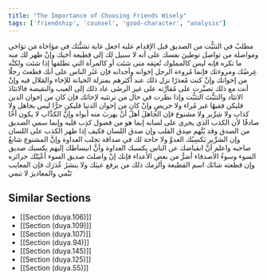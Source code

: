 ```yaml
---
title: "The Importance of Choosing Friends Wisely"
tags: ['friendship', 'counsel', 'good-character', "analysis"]
---
```


 مطلبٌ في التثبُّت من الصديق قبل الإقدام عليه اجعل غاية تشبُّثك في مؤاخاة مَن تؤاخي ومواصلة من تواصل توطينَ نفسك على أنه لا سبيل لك إلى قطيعة أخيك وإنْ ظهر لك منه ما تكره فإنه ليس كالمملوك تُعتِقه متى شئت أو كالمرأة التي تطلقها إذا شئت ولكنَّه عِرضُك ومروءتك فإنما مُروءة الرجل إخوانه وأخدانه فإن عَثَر الناس على أنك قطعتَ رجلًا من إخوانك وإنْ كنت مُعذرًا نزل ذلك عند أكثرهم بمنزلة الخيانة للإخاء والمَلال فيه وإنْ أنت مع ذلك تصبَّرت على مُقارَّته على غير الرضَى عاد ذلك إلى العيب والنقيصة  فالاتئادَ الاتئاد والتثبُّتَ التثبُّت وإذا نظرت في حال من ترتئيه لإخائك فإن كان من إخوان الدين فليكن فقيهًا غير مُراء ولا حريصٍ وإنْ كان من إخوان الدنيا فليكن حرًّا ليس بجاهل ولا كذاب ولا شِرِّير ولا مشنوع  فإن الجاهلَ أهلٌ أنْ يهربَ منه أبواه وإنَّ الكذَّاب لا يكون أخًا صادقًا لأن الكذب الذي يجري على لسانه إنما هو من فضول كذِب قلبه وإنما سمي الصديق من الصدق وقد يُتَّهم صِدق القلب وإن صدق اللسان فكيف إذا ظهر الكذب على اللسان وإن الشرِّير يَكسِبُك العدوَّ ولا حاجة لك في صداقة تجلب العداوة وإنَّ المشنوع شانعٌ صاحبه  واعلم أنَّ انقباضك عن الناس يكسبك العداوة وأنَّ انبساطك إليهم يكسبك صديق السوء وسوءُ الأصدقاء أضرُّ من بغض الأعداء فإنك إنْ واصلتَ صديق السوء أعْيَتْك جرائره وإن قطعته شانَك اسم القطيعة وألزمك ذلك من يرفع عيبَك ولا ينشرُ عُذرَك فإن المعايب تَنْمي والمعاذيرَ لا تنمي

## Similar Sections
- [[Section (duya.106)]]
 - [[Section (duya.109)]]
 - [[Section (duya.107)]]
 - [[Section (duya.94)]]
 - [[Section (duya.145)]]
 - [[Section (duya.125)]]
 - [[Section (duya.55)]]
